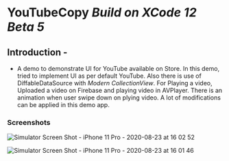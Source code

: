 # YouTubeCopy *Build on XCode 12 Beta 5*

## Introduction -
 - A demo to demonstrate UI for YouTube available on Store. In this demo, tried to implement UI as per default YouTube. Also there is use of DiffableDataSource with *Modern CollectionView*. For Playing a video, Uploaded a video on Firebase and  playing video in AVPlayer. There is an animation when user swipe down on plying video. A lot of modifications can be applied in this demo app. 

### Screenshots

![Simulator Screen Shot - iPhone 11 Pro - 2020-08-23 at 16 02 52](https://user-images.githubusercontent.com/2304583/90980221-6dca1900-e55a-11ea-98d8-ce27d7b7368c.png)

![Simulator Screen Shot - iPhone 11 Pro - 2020-08-23 at 16 01 46](https://user-images.githubusercontent.com/2304583/90980227-77538100-e55a-11ea-99a7-893b33302ae1.png)
